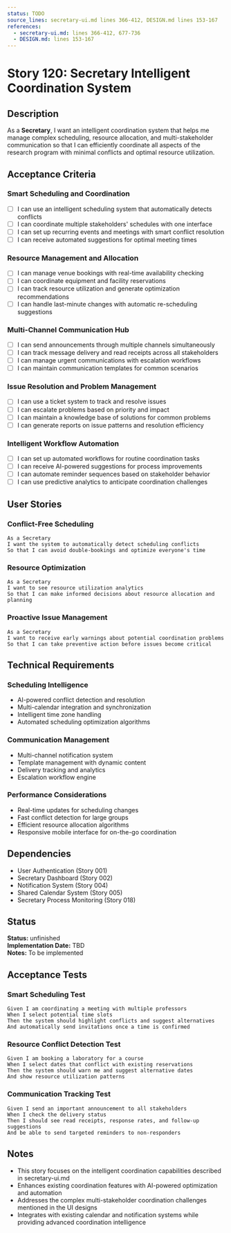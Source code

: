 ```yaml
---
status: TODO
source_lines: secretary-ui.md lines 366-412, DESIGN.md lines 153-167
references:
  - secretary-ui.md: lines 366-412, 677-736
  - DESIGN.md: lines 153-167
---
```


# Story 120: Secretary Intelligent Coordination System

## Description
As a **Secretary**, I want an intelligent coordination system that helps me manage complex scheduling, resource allocation, and multi-stakeholder communication so that I can efficiently coordinate all aspects of the research program with minimal conflicts and optimal resource utilization.

## Acceptance Criteria

### Smart Scheduling and Coordination
- [ ] I can use an intelligent scheduling system that automatically detects conflicts
- [ ] I can coordinate multiple stakeholders' schedules with one interface
- [ ] I can set up recurring events and meetings with smart conflict resolution
- [ ] I can receive automated suggestions for optimal meeting times

### Resource Management and Allocation
- [ ] I can manage venue bookings with real-time availability checking
- [ ] I can coordinate equipment and facility reservations
- [ ] I can track resource utilization and generate optimization recommendations
- [ ] I can handle last-minute changes with automatic re-scheduling suggestions

### Multi-Channel Communication Hub
- [ ] I can send announcements through multiple channels simultaneously
- [ ] I can track message delivery and read receipts across all stakeholders
- [ ] I can manage urgent communications with escalation workflows
- [ ] I can maintain communication templates for common scenarios

### Issue Resolution and Problem Management
- [ ] I can use a ticket system to track and resolve issues
- [ ] I can escalate problems based on priority and impact
- [ ] I can maintain a knowledge base of solutions for common problems
- [ ] I can generate reports on issue patterns and resolution efficiency

### Intelligent Workflow Automation
- [ ] I can set up automated workflows for routine coordination tasks
- [ ] I can receive AI-powered suggestions for process improvements
- [ ] I can automate reminder sequences based on stakeholder behavior
- [ ] I can use predictive analytics to anticipate coordination challenges

## User Stories

### Conflict-Free Scheduling
```
As a Secretary
I want the system to automatically detect scheduling conflicts
So that I can avoid double-bookings and optimize everyone's time
```

### Resource Optimization
```
As a Secretary
I want to see resource utilization analytics
So that I can make informed decisions about resource allocation and planning
```

### Proactive Issue Management
```
As a Secretary
I want to receive early warnings about potential coordination problems
So that I can take preventive action before issues become critical
```

## Technical Requirements

### Scheduling Intelligence
- AI-powered conflict detection and resolution
- Multi-calendar integration and synchronization
- Intelligent time zone handling
- Automated scheduling optimization algorithms

### Communication Management
- Multi-channel notification system
- Template management with dynamic content
- Delivery tracking and analytics
- Escalation workflow engine

### Performance Considerations
- Real-time updates for scheduling changes
- Fast conflict detection for large groups
- Efficient resource allocation algorithms
- Responsive mobile interface for on-the-go coordination

## Dependencies
- User Authentication (Story 001)
- Secretary Dashboard (Story 002)
- Notification System (Story 004)
- Shared Calendar System (Story 005)
- Secretary Process Monitoring (Story 018)


## Status
**Status:** unfinished  
**Implementation Date:** TBD  
**Notes:** To be implemented
## Acceptance Tests

### Smart Scheduling Test
```
Given I am coordinating a meeting with multiple professors
When I select potential time slots
Then the system should highlight conflicts and suggest alternatives
And automatically send invitations once a time is confirmed
```

### Resource Conflict Detection Test
```
Given I am booking a laboratory for a course
When I select dates that conflict with existing reservations
Then the system should warn me and suggest alternative dates
And show resource utilization patterns
```

### Communication Tracking Test
```
Given I send an important announcement to all stakeholders
When I check the delivery status
Then I should see read receipts, response rates, and follow-up suggestions
And be able to send targeted reminders to non-responders
```

## Notes
- This story focuses on the intelligent coordination capabilities described in secretary-ui.md
- Enhances existing coordination features with AI-powered optimization and automation
- Addresses the complex multi-stakeholder coordination challenges mentioned in the UI designs
- Integrates with existing calendar and notification systems while providing advanced coordination intelligence